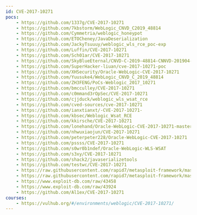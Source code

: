 ```yaml
---
id: CVE-2017-10271
pocs:
    - https://github.com/1337g/CVE-2017-10271
    - https://github.com/7kbstorm/WebLogic_CNVD_C2019_48814
    - https://github.com/Cymmetria/weblogic_honeypot
    - https://github.com/ETOCheney/JavaDeserialization
    - https://github.com/JackyTsuuuy/weblogic_wls_rce_poc-exp
    - https://github.com/Luffin/CVE-2017-10271
    - https://github.com/Sch01ar/CVE-2017-10271
    - https://github.com/SkyBlueEternal/CNVD-C-2019-48814-CNNVD-201904-961
    - https://github.com/SuperHacker-liuan/cve-2017-10271-poc
    - https://github.com/XHSecurity/Oracle-WebLogic-CVE-2017-10271
    - https://github.com/Yuusuke4/WebLogic_CNVD_C_2019_48814
    - https://github.com/ZH3FENG/PoCs-Weblogic_2017_10271
    - https://github.com/bmcculley/CVE-2017-10271
    - https://github.com/c0mmand3rOpSec/CVE-2017-10271
    - https://github.com/cjjduck/weblogic_wls_wsat_rce
    - https://github.com/cved-sources/cve-2017-10271
    - https://github.com/ianxtianxt/-CVE-2017-10271-
    - https://github.com/kbsec/Weblogic_Wsat_RCE
    - https://github.com/kkirsche/CVE-2017-10271
    - https://github.com/lonehand/Oracle-WebLogic-CVE-2017-10271-master
    - https://github.com/nhwuxiaojun/CVE-2017-10271
    - https://github.com/peterpeter228/Oracle-WebLogic-CVE-2017-10271
    - https://github.com/pssss/CVE-2017-10271
    - https://github.com/s0wr0b1ndef/Oracle-WebLogic-WLS-WSAT
    - https://github.com/s3xy/CVE-2017-10271
    - https://github.com/shack2/javaserializetools
    - https://github.com/testwc/CVE-2017-10271
    - https://raw.githubusercontent.com/rapid7/metasploit-framework/master/modules/exploits/multi/http/oracle_weblogic_wsat_deserialization_rce.rb
    - https://raw.githubusercontent.com/rapid7/metasploit-framework/master/modules/exploits/multi/misc/weblogic_deserialize_asyncresponseservice.rb
    - https://www.exploit-db.com/raw/43458
    - https://www.exploit-db.com/raw/43924
    - https://github.com/Al1ex/CVE-2017-10271
courses:
    - https://vulhub.org/#/environments/weblogic/CVE-2017-10271/
---
```

